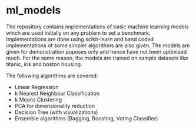 # ml_models
The repository contains implementations of basic machine learning models which are used initially on any problem to set a benchmark. Implementations are done using scikit-learn and hand coded implementations of some simpler algorithms are also given. The models are given for demonstration puposes only and hence have not been optimized much. For the same reason, the models are trained on sample datasets like titanic, iris and boston housing.

The following algorithms are covered:
- Linear Regression
- k Nearest Neighbour Classification
- k Means Clustering
- PCA for dimensionality reduction
- Decision Tree (with visualizations)
- Ensemble algorithms (Bagging, Boosting, Voting Classifier)
